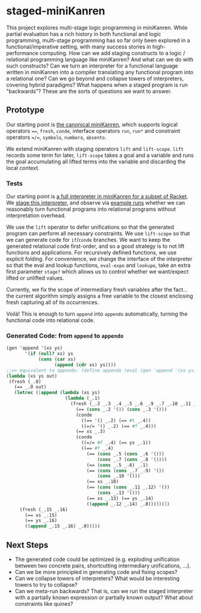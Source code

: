 # staged-miniKanren

This project explores multi-stage logic programming in miniKanren.
While partial evaluation has a rich history in both functional and logic programming,
multi-stage programming has so far only been explored in a functional/imperative setting,
with many success stories in high-performance computing.
How can we add staging constructs to a logic / relational programming language like miniKanren?
And what can we do with such constructs?
Can we turn an interpreter for a functional language written in miniKanren into a compiler translating any functional program into a relational one?
Can we go beyond and collapse towers of interpreters, covering hybrid paradigms?
What happens when a staged program is run "backwards"?
These are the sorts of questions we want to answer.

## Prototype

Our starting point is [the canonical miniKanren](https://github.com/miniKanren/miniKanren), which supports logical operators `==`, `fresh`, `conde`, interface operators `run`, `run*` and constraint operators `=/=`, `symbolo`, `numbero`, `absento`.

We extend miniKanren with staging operators `lift` and `lift-scope`. `lift` records some term for later, `lift-scope` takes a goal and a variable and runs the goal accumulating all lifted terms into the variable and discarding the local context.

### Tests

Our starting point is [a full interpreter in miniKanren for a subset of Racket](https://github.com/webyrd/faster-miniKanren/blob/master/full-interp.scm).
We [stage this interpreter](staged-interp.scm), and observe via [example runs](tests.scm) whether we can reasonably turn functional programs into relational programs without interpretation overhead.

We use the `lift` operator to defer unifications so that the generated program can perform all necessary constraints. We use `lift-scope` so that we can generate code for `if`/`conde` branches. We want to keep the generated relational code first-order, and so a good strategy is to not lift functions and applications. For recursively defined functions, we use explicit folding. For convenience, we change the interface of the interpreter so that the eval and lookup functions, `eval-expo` and `lookupo`, take an extra first parameter `stage?` which allows us to control whether we want/expect lifted or unlifted values.

Currently, we fix the scope of intermediary fresh variables after the fact... the current algorithm simply assigns a free variable to the closest enclosing fresh capturing all of its occurrences.

Voilà! This is enough to turn `append` into `appendo` automatically, turning the functional code into relational code.

### Generated Code: from `append` to `appendo`
 ```scheme
(gen 'append '(xs ys)
        '(if (null? xs) ys
             (cons (car xs)
                   (append (cdr xs) ys))))
;;=> equivalent to appendo: (define appendo (eval (gen 'append '(xs ys) ...)))
(lambda (xs ys out)
  (fresh (_.0)
    (== _.0 out)
    (letrec ([append (lambda (xs ys)
                       (lambda (_.1)
                         (fresh (_.2 _.3 _.4 _.5 _.6 _.9 _.7 _.10 _.11 _.13 _.8 _.12 _.14)
                           (== (cons _.2 '()) (cons _.3 '()))
                           (conde
                             ((== '() _.2) (== #t _.4))
                             ((=/= '() _.2) (== #f _.4)))
                           (== xs _.3)
                           (conde
                             ((=/= #f _.4) (== ys _.1))
                             ((== #f _.4)
                               (== (cons _.5 (cons _.6 '()))
                                   (cons _.7 (cons _.8 '())))
                               (== (cons _.5 _.6) _.1)
                               (== (cons (cons _.7 _.9) '())
                                   (cons _.10 '()))
                               (== xs _.10)
                               (== (cons (cons _.11 _.12) '())
                                   (cons _.13 '()))
                               (== xs _.13) (== ys _.14)
                               ((append _.12 _.14) _.8))))))])
      (fresh (_.15 _.16)
        (== xs _.15)
        (== ys _.16)
        ((append _.15 _.16) _.0)))))
```

## Next Steps

- The generated code could be optimized (e.g. exploding unification between two concrete pairs, shortcutting intermediary unifications, ...).
- Can we be more principled in generating code and fixing scopes?
- Can we collapse towers of interpreters? What would be interesting towers to try to collapse?
- Can we meta-run backwards? That is, can we run the staged interpreter with a partially known expression or partially known output? What about constraints like quines?
